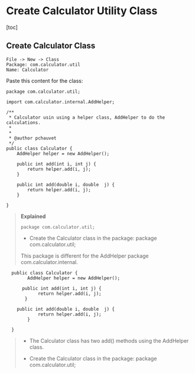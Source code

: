 # Create Calculator Utility Class
[toc]


## Create Calculator Class
```
File -> New -> Class
Package: com.calculator.util
Name: Calculator
```



Paste this content for the class:

```
package com.calculator.util;

import com.calculator.internal.AddHelper;

/**
 * Calculator usin using a helper class, AddHelper to do the calculations.
 * 
 * 
 * @author pchauvet
 */
public class Calculator {
	AddHelper helper = new AddHelper();
	
	public int add(int i, int j) {
		return helper.add(i, j);
	}

	public int add(double i, double  j) {
		return helper.add(i, j);
	}

}
```
>**Explained**
>
>```
>package com.calculator.util;
>```
>- Create the Calculator class in the package: package com.calculator.util;
>
>This package is different for the AddHelper package com.calculator.internal.
>
```
  public class Calculator {
    	AddHelper helper = new AddHelper();
  
      public int add(int i, int j) {
            return helper.add(i, j);
       }
       
  	public int add(double i, double  j) {
        	return helper.add(i, j);
    	}
    	
  }
```

>
> 
> - The Calculator class has two add() methods using the AddHelper class.
>
> - Create the Calculator class in the package: package com.calculator.util;
> 
